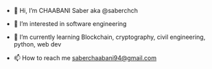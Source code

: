 - 👋 Hi, I’m CHAABANI Saber aka @saberchch 
- 👀 I’m interested in software engineering
- 🌱 I’m currently learning Blockchain, cryptography, civil engineering, python, web dev 

- 📫 How to reach me saberchaabani94@gmail.com

<!---
saberchch/saberchch is a ✨ special ✨ repository because its `README.md` (this file) appears on your GitHub profile.
You can click the Preview link to take a look at your changes.
--->
